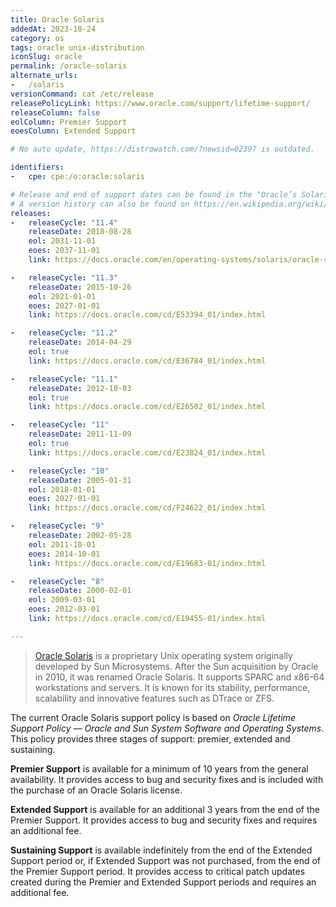 ```yaml
---
title: Oracle Solaris
addedAt: 2023-10-24
category: os
tags: oracle unix-distribution
iconSlug: oracle
permalink: /oracle-solaris
alternate_urls:
-   /solaris
versionCommand: cat /etc/release
releasePolicyLink: https://www.oracle.com/support/lifetime-support/
releaseColumn: false
eolColumn: Premier Support
eoesColumn: Extended Support

# No auto update, https://distrowatch.com/?newsid=02397 is outdated.

identifiers:
-   cpe: cpe:/o:oracle:solaris

# Release and end of support dates can be found in the "Oracle’s Solaris Releases" paragraph on https://www.oracle.com/a/ocom/docs/support/advanced-customer-support/solaris-linux-vm-lsp.pdf.
# A version history can also be found on https://en.wikipedia.org/wiki/Oracle_Solaris#Version_history.
releases:
-   releaseCycle: "11.4"
    releaseDate: 2018-08-28
    eol: 2031-11-01
    eoes: 2037-11-01
    link: https://docs.oracle.com/en/operating-systems/solaris/oracle-solaris/

-   releaseCycle: "11.3"
    releaseDate: 2015-10-26
    eol: 2021-01-01
    eoes: 2027-01-01
    link: https://docs.oracle.com/cd/E53394_01/index.html

-   releaseCycle: "11.2"
    releaseDate: 2014-04-29
    eol: true
    link: https://docs.oracle.com/cd/E36784_01/index.html

-   releaseCycle: "11.1"
    releaseDate: 2012-10-03
    eol: true
    link: https://docs.oracle.com/cd/E26502_01/index.html

-   releaseCycle: "11"
    releaseDate: 2011-11-09
    eol: true
    link: https://docs.oracle.com/cd/E23824_01/index.html

-   releaseCycle: "10"
    releaseDate: 2005-01-31
    eol: 2018-01-01
    eoes: 2027-01-01
    link: https://docs.oracle.com/cd/F24622_01/index.html

-   releaseCycle: "9"
    releaseDate: 2002-05-28
    eol: 2011-10-01
    eoes: 2014-10-01
    link: https://docs.oracle.com/cd/E19683-01/index.html

-   releaseCycle: "8"
    releaseDate: 2000-02-01
    eol: 2009-03-01
    eoes: 2012-03-01
    link: https://docs.oracle.com/cd/E19455-01/index.html

---
```


> [Oracle Solaris](https://www.oracle.com/solaris/) is a proprietary Unix operating system
> originally developed by Sun Microsystems. After the Sun acquisition by Oracle in 2010, it was
> renamed Oracle Solaris. It supports SPARC and x86-64 workstations and servers. It is known for
> its stability, performance, scalability and innovative features such as DTrace or ZFS.


The current Oracle Solaris support policy is based on _Oracle Lifetime Support Policy — Oracle and Sun
System Software and Operating Systems_. This policy provides three stages of support: premier,
extended and sustaining.

**Premier Support** is available for a minimum of 10 years from the general availability.
It provides access to bug and security fixes and is included with the purchase of an Oracle Solaris
license.

**Extended Support** is available for an additional 3 years from the end of the Premier Support.
It provides access to bug and security fixes and requires an additional fee.

**Sustaining Support** is available indefinitely from the end of the Extended Support period or,
if Extended Support was not purchased, from the end of the Premier Support period. It provides
access to critical patch updates created during the Premier and Extended Support periods and
requires an additional fee.
